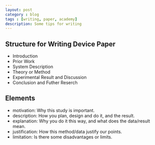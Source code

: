 ```yaml
---
layout: post
category : blog
tags : [writing, paper, academy]
description: Some tips for writing
---
```


## Structure for Writing Device Paper
+ Introduction
+ Prior Work
+ System Description
+ Theory or Method
+ Experimental Result and Discussion
+ Conclusion and Futher Reserch

## Elements
+ motivation: Why this study is important.
+ description: How you plan, design and do it, and the result.
+ explanation: Why you do it this way, and what does the data/result mean.
+ justification: How this method/data justify our points.
+ limitation: Is there some disadvantages or limits.




